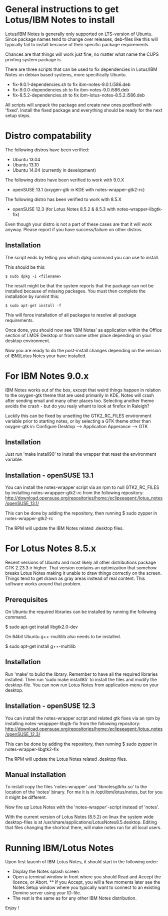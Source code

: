 General instructions to get Lotus/IBM Notes to install
======================================================

Lotus/IBM Notes is generally only supported on LTS-version of Ubuntu. Since
package names tend to change over releases, deb-files like this will typically
fail to install because of their specific package requirements.

Chances are that things will work just fine, no matter what name the CUPS
printing system package is.

There are three scripts that can be used to fix dependencies in Lotus/IBM
Notes on debian based systems, more specifically Ubuntu.

* fix-9.0.1-dependencies.sh to fix ibm-notes-9.0.1.i586.deb
* fix-9.0.0-dependencies.sh to fix ibm-notes-9.0.i586.deb
* fix-8.5.2-dependencies.sh to fix ibm-lotus-notes-8.5.2.i586.deb

All scripts will unpack the package and create new ones postfixed with 'fixed'.
Install the fixed package and everything should be ready for the next setup steps.

Distro compatability
====================

The following distros have been verified:

* Ubuntu 13.04
* Ubuntu 13.10
* Ubuntu 14.04 (currently in development)

The following distro have been verified to work with 9.0.X

* openSUSE 13.1 (oxygen-gtk in KDE with notes-wrapper-gtk2-rc)

The following distro has been verified to work with 8.5.X
* openSUSE 12.3 (for Lotus Notes 8.5.2 & 8.5.3 with notes-wrapper-libgtk-fix)

Even though your distro is not a part of these cases are that it will work
anyway. Please report if you have success/failure on other distros.

Installation
-------------

The script ends by telling you which dpkg command you can use to install.

This should be this:

	$ sudo dpkg -i <filename>

The result might be that the system reports that the package can not be
installed because of missing packages. You must then complete the installation
by runnint this:

	$ sudo apt-get install -f

This will force installation of all packages to resolve all package
requirements.

Once done, you should now see 'IBM Notes' as application within the Office
section of LMDE Desktop or from some other place depending on your desktop
environment.

Now you are ready to do the post-install changes depending on the version of
IBM/Lotus Notes your have installed.

For IBM Notes 9.0.x
===================

IBM Notes works out of the box, except that weird things happen in
relation to the oxygen-gtk theme that are used primarily in KDE. Notes will
crash after sending email and many other places too. Selecting another theme
avoids the crash - but do you realy whant to look at firefox in Raleigh?

Luckily this can be fixed by unsetting the GTK2_RC_FILES environment variable
prior to starting notes, or by selecting a GTK theme other than oxygen-gtk in:
Configure Desktop --> Application Apperance --> GTK

Installation
------------

Just run 'make install90' to install the wrapper that reset the environment
variable.

Installation - openSUSE 13.1
----------------------------

You can install the notes-wrapper script via an rpm to null GTK2_RC_FILES by
installing notes-wrappper-gtk2-rc from the following repository:
http://download.opensuse.org/repositories/home:/eclipseagent:/lotus_notes/openSUSE_13.1/

This can be done by adding the repository, then running
   $ sudo zypper in notes-wrapper-gtk2-rc

The RPM will update the IBM Notes related .desktop files.

For Lotus Notes 8.5.x
=====================

Recent versions of Ubuntu and most likely all other distributions package
GTK 2.23.3 ir higher. That version contains an optimization that somehow
breaks Lotus Notes making it unable to draw things correctly on the screen.
Things tend to get drawn as gray areas instead of real content. This
software works around that problem.

Prerequisites
-------------
On Ubuntu the required libraries can be installed by running the following
command.

   $ sudo apt-get install libgtk2.0-dev

On 64bit Ubuntu g++-multilib also needs to be installed.

   $ sudo apt-get install g++-multilib

Installation
------------
Run 'make' to build the library. Remember to have all the required libraries
installed. Then run 'sudo make install85' to install the files and modify the
desktop-file. You can now run Lotus Notes from application-menu on your desktop.

Installation - openSUSE 12.3
----------------------------
You can install the notes-wrapper script and related gtk fixes via an rpm by
installing notes-wrappper-libgtk-fix from the following repository:
http://download.opensuse.org/repositories/home:/eclipseagent:/lotus_notes/openSUSE_12.3/

This can be done by adding the repository, then running
   $ sudo zypper in notes-wrapper-libgtk2-fix
   
The RPM will update the Lotus Notes related .desktop files.

Manual installation
-------------------
To install copy the files 'notes-wrapper' and 'libnotesgtkfix.so' to the
location of the 'notes' binary. For me it is in /opt/ibm/lotus/notes, but
for you it might be different.

Now fire up Lotus Notes with the 'notes-wrapper'-script instead of 'notes'.

With the current version of Lotus Notes (8.5.2) on linux the system wide
desktop-files is at /usr/share/applications/LotusNotes8.5.desktop. Editing that
files changing the shortcut there, will make notes run for all local users.

Running IBM/Lotus Notes
=======================

Upon first laucnh of IBM Lotus Notes, it should start in the following order:
* Display the Notes splash screen
* Open a terminal window in front where you should Read and Accept the licence,
or Abort. 
** If you Accept, you will a few moments later see the Notes Setup window where
you typically want to connect to an existing Domino server using your ID-file. 
* The rest is the same as for any other IBM Notes distribution.

Enjoy !
